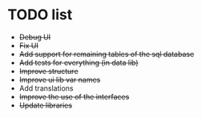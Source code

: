 # TODO list

- ~~Debug UI~~
- ~~Fix UI~~
- ~~Add support for remaining tables of the sql database~~
- ~~Add tests for everything (in data lib)~~
- ~~Improve structure~~
- ~~Improve ui lib var names~~
- Add translations
- ~~Improve the use of the interfaces~~
- ~~Update libraries~~
